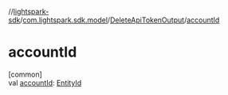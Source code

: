 //[lightspark-sdk](../../../index.md)/[com.lightspark.sdk.model](../index.md)/[DeleteApiTokenOutput](index.md)/[accountId](account-id.md)

# accountId

[common]\
val [accountId](account-id.md): [EntityId](../-entity-id/index.md)
